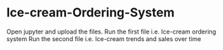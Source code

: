 # Ice-cream-Ordering-System
Open jupyter and upload the files.
Run the first file i.e. Ice-cream ordering system
Run the second file i.e. Ice-cream trends and sales over time
